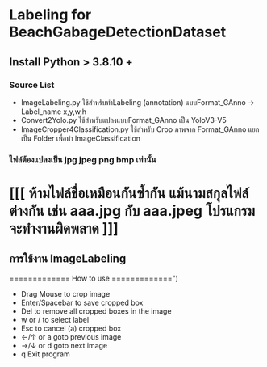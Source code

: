 <h1> Labeling for BeachGabageDetectionDataset</h1>
<h2> Install Python > 3.8.10 + </h2>
<h3> Source List </h3>
<ul>
  <li>ImageLabeling.py ใช้สำหรับทำLabeling (annotation) แบบFormat_GAnno -> Label_name x,y,w,h</li>
  <li>Convert2Yolo.py ใช้สำหรับแปลงแบบFormat_GAnno เป็น YoloV3-V5</li>
  <li>ImageCropper4Classification.py ใช้สำหรับ Crop ภาพจาก Format_GAnno แยกเป็น Folder เพื่อทำ ImageClassification </li>
</ul>
<h3> ไฟล์ต้องแปลงเป็น jpg jpeg png bmp เท่านั้น </h3>
<h1> [[[ ห้ามไฟล์ชื่อเหมือนกันซ้ำกัน แม้นามสกุลไฟล์ต่างกัน เช่น aaa.jpg กับ aaa.jpeg โปรแกรมจะทำงานผิดพลาด ]]]</h1>
<h2> การใช้งาน ImageLabeling</h2>
============= How to use =============")
<ul>
<li>Drag Mouse to crop image</li>
<li>Enter/Spacebar to save cropped box</li>
<li>Del to remove all cropped boxes in the image</li>
<li>w or / to select label</li>
<li>Esc to cancel (a) cropped box</li>
<li>←/↑ or a goto previous image</li>
<li>→/↓ or d goto next image</li>
<li>q Exit program</li>
</ul>